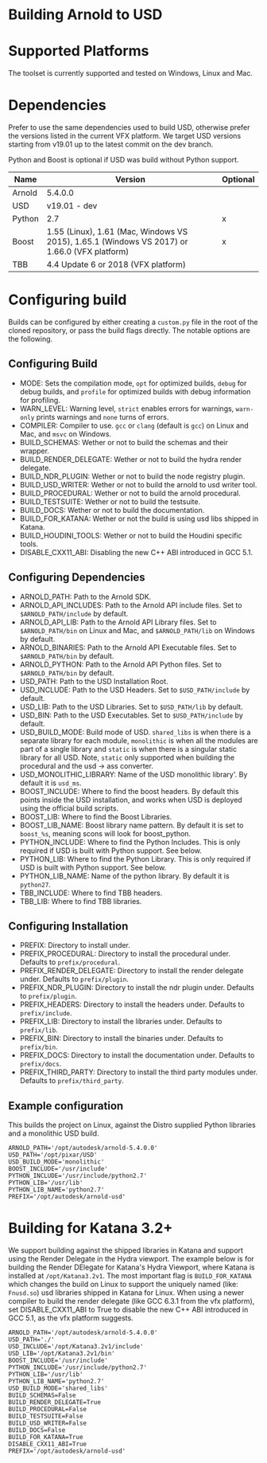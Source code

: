 Building Arnold to USD
======================

# Supported Platforms

The toolset is currently supported and tested on Windows, Linux and Mac.

# Dependencies

Prefer to use the same dependencies used to build USD, otherwise prefer
the versions listed in the current VFX platform. We target USD versions starting
from v19.01 up to the latest commit on the dev branch.

Python and Boost is optional if USD was build without Python support.

| Name | Version | Optional |
| --- | --- | --- |
| Arnold | 5.4.0.0 | |
| USD | v19.01 - dev | |
| Python | 2.7 | x |
| Boost | 1.55 (Linux), 1.61 (Mac, Windows VS 2015), 1.65.1 (Windows VS 2017) or 1.66.0 (VFX platform) | x |
| TBB | 4.4 Update 6 or 2018 (VFX platform) | |

# Configuring build

Builds can be configured by either creating a `custom.py` file in the root
of the cloned repository, or pass the build flags directly. The notable options
are the following.

## Configuring Build
- MODE: Sets the compilation mode, `opt` for optimized builds, `debug` for debug builds, and `profile` for optimized builds with debug information for profiling.
- WARN_LEVEL: Warning level, `strict` enables errors for warnings, `warn-only` prints warnings and `none` turns of errors.
- COMPILER: Compiler to use. `gcc` or `clang` (default is `gcc`) on Linux and Mac, and `msvc` on Windows.
- BUILD_SCHEMAS: Wether or not to build the schemas and their wrapper.
- BUILD_RENDER_DELEGATE: Wether or not to build the hydra render delegate.
- BUILD_NDR_PLUGIN: Wether or not to build the node registry plugin.
- BUILD_USD_WRITER: Wether or not to build the arnold to usd writer tool.
- BUILD_PROCEDURAL: Wether or not to build the arnold procedural.
- BUILD_TESTSUITE: Wether or not to build the testsuite.
- BUILD_DOCS: Wether or not to build the documentation.
- BUILD_FOR_KATANA: Wether or not the build is using usd libs shipped in Katana.
- BUILD_HOUDINI_TOOLS: Wether or not to build the Houdini specific tools.
- DISABLE_CXX11_ABI: Disabling the new C++ ABI introduced in GCC 5.1.

## Configuring Dependencies
- ARNOLD_PATH: Path to the Arnold SDK.
- ARNOLD_API_INCLUDES: Path to the Arnold API include files. Set to `$ARNOLD_PATH/include` by default.
- ARNOLD_API_LIB: Path to the Arnold API Library files. Set to `$ARNOLD_PATH/bin` on Linux and Mac, and `$ARNOLD_PATH/lib` on Windows by default.
- ARNOLD_BINARIES: Path to the Arnold API Executable files. Set to `$ARNOLD_PATH/bin` by default.
- ARNOLD_PYTHON: Path to the Arnold API Python files. Set to `$ARNOLD_PATH/bin` by default.
- USD_PATH: Path to the USD Installation Root.
- USD_INCLUDE: Path to the USD Headers. Set to `$USD_PATH/include` by default.
- USD_LIB: Path to the USD Libraries. Set to `$USD_PATH/lib` by default.
- USD_BIN: Path to the USD Executables. Set to `$USD_PATH/include` by default.
- USD_BUILD_MODE: Build mode of USD. `shared_libs` is when there is a separate library for each module, `monolithic` is when all the modules are part of a single library and `static` is when there is a singular static library for all USD. Note, `static` only supported when building the procedural and the usd -> ass converter.
- USD_MONOLITHIC_LIBRARY: Name of the USD monolithic library'. By default it is `usd_ms`.
- BOOST_INCLUDE: Where to find the boost headers. By default this points inside the USD installation, and works when USD is deployed using the official build scripts.
- BOOST_LIB: Where to find the Boost Libraries.
- BOOST_LIB_NAME: Boost library name pattern. By default it is set to `boost_%s`, meaning scons will look for boost_python.
- PYTHON_INCLUDE: Where to find the Python Includes. This is only required if USD is built with Python support. See below.
- PYTHON_LIB: Where to find the Python Library. This is only required if USD is built with Python support. See below.
- PYTHON_LIB_NAME: Name of the python library. By default it is `python27`.
- TBB_INCLUDE: Where to find TBB headers.
- TBB_LIB: Where to find TBB libraries.

## Configuring Installation
- PREFIX: Directory to install under.
- PREFIX_PROCEDURAL: Directory to install the procedural under. Defaults to `prefix/procedural`.
- PREFIX_RENDER_DELEGATE: Directory to install the render delegate under. Defaults to `prefix/plugin`.
- PREFIX_NDR_PLUGIN: Directory to install the ndr plugin under. Defaults to `prefix/plugin`.
- PREFIX_HEADERS: Directory to install the headers under. Defaults to `prefix/include`.
- PREFIX_LIB: Directory to install the libraries under. Defaults to `prefix/lib`.
- PREFIX_BIN: Directory to install the binaries under. Defaults to `prefix/bin`.
- PREFIX_DOCS: Directory to install the documentation under. Defaults to `prefix/docs`.
- PREFIX_THIRD_PARTY: Directory to install the third party modules under. Defaults to `prefix/third_party`.

## Example configuration

This builds the project on Linux, against the Distro supplied Python libraries and a monolithic USD build.

```
ARNOLD_PATH='/opt/autodesk/arnold-5.4.0.0'
USD_PATH='/opt/pixar/USD'
USD_BUILD_MODE='monolithic'
BOOST_INCLUDE='/usr/include'
PYTHON_INCLUDE='/usr/include/python2.7'
PYTHON_LIB='/usr/lib'
PYTHON_LIB_NAME='python2.7'
PREFIX='/opt/autodesk/arnold-usd'
```

# Building for Katana 3.2+

We support building against the shipped libraries in Katana and support using the Render Delegate in the Hydra viewport. The example below is for building the Render DElegate for Katana's Hydra Viewport, where Katana is installed at `/opt/Katana3.2v1`. The most important flag is `BUILD_FOR_KATANA` which changes the build on Linux to support the uniquely named (like: `Fnusd.so`) usd libraries shipped in Katana for Linux. When using a newer compiler to build the render delegate (like GCC 6.3.1 from the vfx platform), set DISABLE_CXX11_ABI to True to disable the new C++ ABI introduced in GCC 5.1, as the vfx platform suggests. 

```
ARNOLD_PATH='/opt/autodesk/arnold-5.4.0.0'
USD_PATH='./'
USD_INCLUDE='/opt/Katana3.2v1/include'
USD_LIB='/opt/Katana3.2v1/bin'
BOOST_INCLUDE='/usr/include'
PYTHON_INCLUDE='/usr/include/python2.7'
PYTHON_LIB='/usr/lib'
PYTHON_LIB_NAME='python2.7'
USD_BUILD_MODE='shared_libs'
BUILD_SCHEMAS=False
BUILD_RENDER_DELEGATE=True
BUILD_PROCEDURAL=False
BUILD_TESTSUITE=False
BUILD_USD_WRITER=False
BUILD_DOCS=False
BUILD_FOR_KATANA=True
DISABLE_CXX11_ABI=True
PREFIX='/opt/autodesk/arnold-usd'
```

